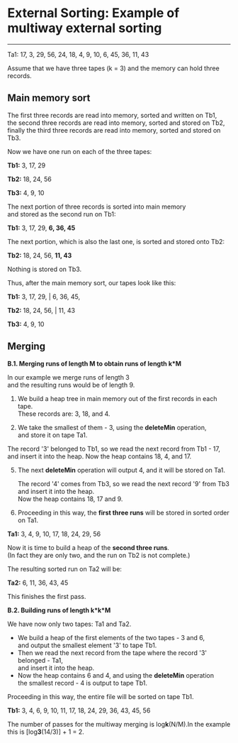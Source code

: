# External Sorting: Example of multiway external sorting
****

Ta1: 17, 3, 29, 56, 24, 18, 4, 9, 10, 6, 45, 36, 11, 43

Assume that we have three tapes (k = 3) and the memory can hold three records.

## Main memory sort

The first three records are read into memory, sorted and written on Tb1,  
the second three records are read into memory, sorted and stored on Tb2,  
finally the third three records are read into memory, sorted and stored on Tb3.

Now we have one run on each of the three tapes:

**Tb1:** 3, 17, 29

**Tb2:** 18, 24, 56

**Tb3:** 4, 9, 10

The next portion of three records is sorted into main memory  
and stored as the second run on Tb1:

**Tb1:** 3, 17, 29, **6, 36, 45**

The next portion, which is also the last one, is sorted and stored onto Tb2:

**Tb2:** 18, 24, 56, **11, 43**

Nothing is stored on Tb3.

Thus, after the main memory sort, our tapes look like this:

**Tb1:** 3, 17, 29, | 6, 36, 45,

**Tb2:** 18, 24, 56, | 11, 43

**Tb3:** 4, 9, 10

## Merging

**B.1. Merging runs of length M to obtain runs of length k\*M**

In our example we merge runs of length 3  
and the resulting runs would be of length 9.

1.  We build a heap tree in main memory out of the first records in each tape.  
    These records are: 3, 18, and 4.

3.  We take the smallest of them - 3, using the **deleteMin** operation,  
    and store it on tape Ta1.

The record '3' belonged to Tb1, so we read the next record from Tb1 - 17,  
and insert it into the heap. Now the heap contains 18, 4, and 17.

5.  The next **deleteMin** operation will output 4, and it will be stored on Ta1.
    
    The record '4' comes from Tb3, so we read the next record '9' from Tb3  
    and insert it into the heap.  
    Now the heap contains 18, 17 and 9.
    

7.  Proceeding in this way, the **first three runs** will be stored in sorted order on Ta1.

**Ta1:** 3, 4, 9, 10, 17, 18, 24, 29, 56

Now it is time to build a heap of the **second three runs**.  
(In fact they are only two, and the run on Tb2 is not complete.)

The resulting sorted run on Ta2 will be:

**Ta2:** 6, 11, 36, 43, 45

This finishes the first pass.

**B.2. Building runs of length k\*k\*M**

We have now only two tapes: Ta1 and Ta2.  

*   We build a heap of the first elements of the two tapes - 3 and 6,  
    and output the smallest element '3' to tape Tb1.
*   Then we read the next record from the tape where the record '3' belonged - Ta1,  
    and insert it into the heap.
*   Now the heap contains 6 and 4, and using the **deleteMin** operation  
    the smallest record - 4 is output to tape Tb1.

Proceeding in this way, the entire file will be sorted on tape Tb1.

**Tb1:** 3, 4, 6, 9, 10, 11, 17, 18, 24, 29, 36, 43, 45, 56

The number of passes for the multiway merging is log**k**(N/M).In the example this is \[log**3**(14/3)\] + 1 = 2.